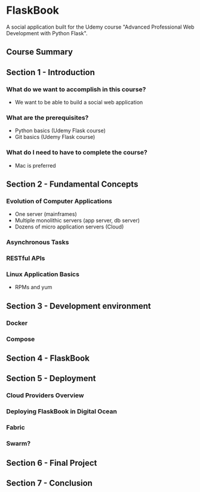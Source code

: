# FlaskBook

A social application built for the Udemy course "Advanced Professional Web Development with Python Flask".

## Course Summary

## Section 1 - Introduction

### What do we want to accomplish in this course?
- We want to be able to build a social web application

### What are the prerequisites?
- Python basics (Udemy Flask course)
- Git basics (Udemy Flask course)

### What do I need to have to complete the course?
- Mac is preferred

## Section 2 - Fundamental Concepts

### Evolution of Computer Applications

- One server (mainframes)
- Multiple monolithic servers (app server, db server)
- Dozens of micro application servers (Cloud)

### Asynchronous Tasks

### RESTful APIs

### Linux Application Basics
- RPMs and yum

## Section 3 - Development environment

### Docker

### Compose

## Section 4 - FlaskBook

## Section 5 - Deployment

### Cloud Providers Overview

### Deploying FlaskBook in Digital Ocean

### Fabric

### Swarm?

## Section 6 - Final Project

## Section 7 - Conclusion
